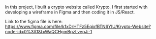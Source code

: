 In this project, I built a crypto website called Krypto. I first started with developing a wireframe in Figma and then coding it in JS/React.

Link to the figma file is here: https://www.figma.com/file/k1xDrHTFz5EqixfBTN6YIU/Krypto-Website?node-id=0%3A1&t=WaQCHgmBqzLvepJi-1

